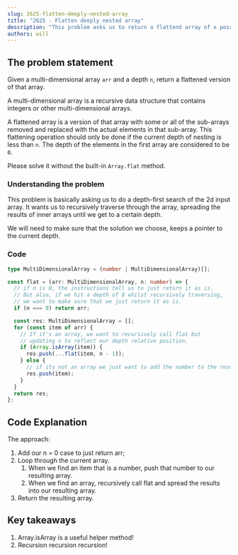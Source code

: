 ```yaml
---
slug: 2625-flatten-deeply-nested-array
title: "2625 - Flatten deeply nested array"
description: "This problem asks us to return a flattend array of x possible sub-arrays within the input array, but only for a specified n depth."
authors: will
---
```


## The problem statement

Given a multi-dimensional array `arr` and a depth `n`, return a flattened version of that array.

A multi-dimensional array is a recursive data structure that contains integers or other multi-dimensional arrays.

A flattened array is a version of that array with some or all of the sub-arrays removed and replaced with the actual elements in that sub-array. This flattening operation should only be done if the current depth of nesting is less than `n`. The depth of the elements in the first array are considered to be `0`.

Please solve it without the built-in `Array.flat` method.

### Understanding the problem

This problem is basically asking us to do a depth-first search of the 2d input array. It wants us to recursively traverse through the array, spreading the results of inner arrays until we get to a certain depth.

We will need to make sure that the solution we choose, keeps a pointer to the current depth.

### Code

```ts
type MultiDimensionalArray = (number | MultiDimensionalArray)[];

const flat = (arr: MultiDimensionalArray, n: number) => {
  // if n is 0, the instructions tell us to just return it as is.
  // But also, if we hit a depth of 0 whilst recursively traversing,
  // we want to make sure that we just return it as is.
  if (n === 0) return arr;

  const res: MultiDimensionalArray = [];
  for (const item of arr) {
    // If it's an array, we want to recursively call flat but
    // updating n to reflect our depth relative position.
    if (Array.isArray(item)) {
      res.push(...flat(item, n - 1));
    } else {
      // if its not an array we just want to add the number to the resulting array.
      res.push(item);
    }
  }
  return res;
};
```

## Code Explanation

The approach:

1. Add our n = 0 case to just return arr;
2. Loop through the current array.
   1. When we find an item that is a number, push that number to our resulting array.
   2. When we find an array, recursively call flat and spread the results into our resulting array.
3. Return the resulting array.

## Key takeaways

1. Array.isArray is a useful helper method!
2. Recursion recursion recursion!
